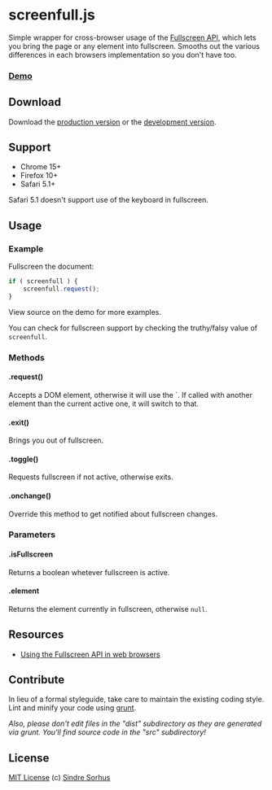 # screenfull.js

Simple wrapper for cross-browser usage of the [Fullscreen API](https://developer.mozilla.org/en/DOM/Using_full-screen_mode), which lets you bring the page or any element into fullscreen. Smooths out the various differences in each browsers implementation so you don't have too.


### [Demo](http://sindresorhus.com/screenfull.js/)


## Download

Download the [production version][min] or the [development version][max].

[min]: https://raw.github.com/sindresorhus/screenfull.js/master/dist/screenfull.js.min
[max]: https://raw.github.com/sindresorhus/screenfull.js/master/dist/screenfull.js


## Support

- Chrome 15+
- Firefox 10+
- Safari 5.1+

Safari 5.1 doesn't support use of the keyboard in fullscreen.



## Usage


### Example

Fullscreen the document:

```javascript
if ( screenfull ) {
	screenfull.request();
}
```

View source on the demo for more examples.

You can check for fullscreen support by checking the truthy/falsy value of `screenfull`.


### Methods

#### .request()

Accepts a DOM element, otherwise it will use the <html>`. If called with another element than the current active one, it will switch to that.

#### .exit()

Brings you out of fullscreen.

#### .toggle()

Requests fullscreen if not active, otherwise exits.

#### .onchange()

Override this method to get notified about fullscreen changes.


### Parameters

#### .isFullscreen

Returns a boolean whetever fullscreen is active.

#### .element

Returns the element currently in fullscreen, otherwise `null`.


## Resources

- [Using the Fullscreen API in web browsers](http://hacks.mozilla.org/2012/01/using-the-fullscreen-api-in-web-browsers/)


## Contribute

In lieu of a formal styleguide, take care to maintain the existing coding style. Lint and minify your code using [grunt](https://github.com/cowboy/grunt).

*Also, please don't edit files in the "dist" subdirectory as they are generated via grunt. You'll find source code in the "src" subdirectory!*


## License

[MIT License](http://en.wikipedia.org/wiki/MIT_License)
(c) [Sindre Sorhus](http://sindresorhus.com)